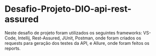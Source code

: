 # Desafio-Projeto-DIO-api-rest-assured
Neste desafio de projeto foram utilizados os seguintes frameworks: VS-Code, Intellij, Rest-Assured, JUnit, Postman, onde foram criados os requests para geração dos testes da API, e Allure, onde foram feitos os reports.
